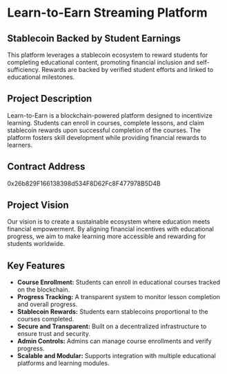 # Learn-to-Earn Streaming Platform

## Stablecoin Backed by Student Earnings
This platform leverages a stablecoin ecosystem to reward students for completing educational content, promoting financial inclusion and self-sufficiency. Rewards are backed by verified student efforts and linked to educational milestones.

## Project Description
Learn-to-Earn is a blockchain-powered platform designed to incentivize learning. Students can enroll in courses, complete lessons, and claim stablecoin rewards upon successful completion of the courses. The platform fosters skill development while providing financial rewards to learners.

## Contract Address
0x26b829F166138398d534F8D62Fc8F477978B5D4B

## Project Vision
Our vision is to create a sustainable ecosystem where education meets financial empowerment. By aligning financial incentives with educational progress, we aim to make learning more accessible and rewarding for students worldwide.

## Key Features
- **Course Enrollment:** Students can enroll in educational courses tracked on the blockchain.
- **Progress Tracking:** A transparent system to monitor lesson completion and overall progress.
- **Stablecoin Rewards:** Students earn stablecoins proportional to the courses completed.
- **Secure and Transparent:** Built on a decentralized infrastructure to ensure trust and security.
- **Admin Controls:** Admins can manage course enrollments and verify progress.
- **Scalable and Modular:** Supports integration with multiple educational platforms and learning modules.

